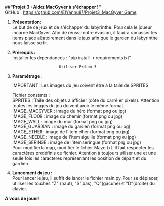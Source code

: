 ##**"Projet 3 : Aidez MacGyver à s'échapper !"**  
GitHub : https://github.com/ElYannu87/Projet3_MacGyver_Game

1. **Présentation:**  
Le but de ce jeux et de s'échapper du labyrinthe. Pour cela le joueur incarne MacGyver. Afin de réussir notre évasion,
il faudra ramasser les items placé aléatoirement dans le jeux afin que le gardien du labyrinthe nous laisse sortir.

2. **Prérequis :**  
Installer les dépendances : "pip install -r requirements.txt"

                            Utiliser Python 3

3. **Paramétrage :**

    IMPORTANT : Les images du jeu doivent être à la tailel de SPRITES
    
    Fichier constants :  
    SPRITES : Taille des objets à afficher (côté du carré en pixels). Attention toutes les images du jeu doivent avoir le mème format.  
    IMAGE_MACGYVER : image du héro (format png ou jpg)  
    IMAGE_FLOOR : image du chemin (format png ou jpg)  
    IMAGE_WALL : image du mur (format png ou jpg)  
    IMAGE_GUARDIAN : image du gardien (format png ou jpg)  
    IMAGE_ETHER : image de l'item ether (format png ou jpg)  
    IMAGE_NEEDLE : image de l'item aiguille (format png ou jpg)  
    IMAGE_SERINGE : image de l'item seringue (format png ou jpg)  
    Pour modifier la map, modifier le fichier Maze.txt. Il faut respecter les caractères prédéfinis ce fichier. Attention à 
    toujours utiliser une et une seule fois les caractères représentant les position de départ et du gardien.

4. **Lancement du jeu :**  
Pour lancer le jeu, il suffit de lancer le fichier main.py. Pour se déplacer, utiliser les touches "Z" (haut), "S"(bas), "Q"(gacuhe) et "D"(droite) du clavier.

**A vous de jouer!**

